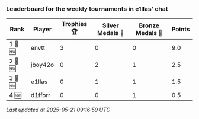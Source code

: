 ### Leaderboard for the weekly tournaments in e1llas' chat
| Rank | Player | Trophies 🏆 | Silver Medals 🥈 | Bronze Medals 🥉 | Points |
|------|--------|-------------|------------------|------------------|--------|
| 1 🥇 🆕| envtt | 3 | 0 | 0 | 9.0 |
| 2 🥈 🆕| jboy42o | 0 | 2 | 1 | 2.5 |
| 3 🥉 🆕| e1llas | 0 | 1 | 1 | 1.5 |
| 4 🆕| d1fforr | 0 | 0 | 1 | 0.5 |

_Last updated at 2025-05-21 09:16:59 UTC_